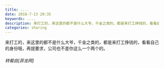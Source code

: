 ```yaml
---
title: ....
date: 2018-7-13 20:35
keywords: ....
description: 来打工的，来这里的都不是什么大爷，千金之类的，都是来打工挣钱的，看看自己的身份哦，再提要求，公司也不差你这么一个两个的。
categories: sharing
---
```

<td class="t_f" id="postmessage_1510128">

来打工的，来这里的都不是什么大爷，千金之类的，都是来打工挣钱的，看看自己的身份哦，再提要求，公司也不差你这么一个两个的。</td>
###### 转载自[菲龙网]